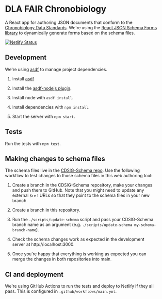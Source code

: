 # DLA FAIR Chronobiology

A React app for authoring JSON documents that conform to the [Chronobiology Data Standards](https://github.com/cdsig/CDSIG-Schema). We're using the [React JSON Schema Forms library](https://github.com/rjsf-team/react-jsonschema-form) to dynamically generate forms based on the schema files.

[![Netlify Status](https://api.netlify.com/api/v1/badges/fceaa58e-7e67-43cc-9414-51b611c12820/deploy-status)](https://app.netlify.com/sites/vigorous-mccarthy-c8a76a/deploys)

## Development

We're using [asdf](https://asdf-vm.com) to manage project dependencies.

1. Install [asdf](https://asdf-vm.com/guide/getting-started.html)

2. Install the [asdf-nodejs plugin](https://github.com/asdf-vm/asdf-nodejs/).

3. Install node with `asdf install`.

4. Install dependencies with `npm install`.

5. Start the server with `npm start`.

## Tests

Run the tests with `npm test`.

## Making changes to schema files

The schema files live in the [CDSIG-Schema repo](https://github.com/cdsig/CDSIG-Schema). Use the following workflow to test changes to those schema files in this web authoring tool:

1. Create a branch in the CDSIG-Schema repository, make your changes and push them to GitHub. Note that you might need to update any external `$ref` URLs so that they point to the schema files in your new branch.

2. Create a branch in this repository.

3. Run the `./scripts/update-schema` script and pass your CDSIG-Schema branch name as an argument (e.g. `./scripts/update-schema my-schema-branch-name`).

4. Check the schema changes work as expected in the development server at http://localhost:3000.

5. Once you're happy that everything is working as expected you can merge the changes in both repositories into main.

## CI and deployment

We're using GitHub Actions to run the tests and deploy to Netlify if they all pass. This is configured in `.github/workflows/main.yml`.
